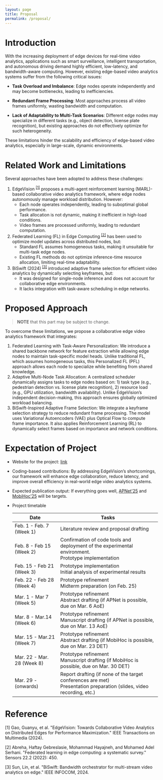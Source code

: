 ```yaml
---
layout: page
title: Proposal
permalink: /proposal/
---
```


# Introduction

With the increasing deployment of edge devices for real-time video analytics, applications such as smart surveillance, intelligent transportation, and autonomous driving demand highly efficient, low-latency, and bandwidth-aware computing. However, existing edge-based video analytics systems suffer from the following critical issues:

- **Task Overload and Imbalance**: Edge nodes operate independently and may become bottlenecks, leading to inefficiencies.

- **Redundant Frame Processing**: Most approaches process all video frames uniformly, wasting bandwidth and computation.

- **Lack of Adaptability to Multi-Task Scenarios**: Different edge nodes may specialize in different tasks (e.g., object detection, license plate recognition), but existing approaches do not effectively optimize for such heterogeneity.

These limitations hinder the scalability and efficiency of edge-based video analytics, especially in large-scale, dynamic environments.

# Related Work and Limitations

Several approaches have been adopted to address these challenges:

1. EdgeVision <sup><a href="#ref1">[1]</a></sup> proposes a multi-agent reinforcement learning (MARL)-based collaborative video analytics framework, where edge nodes autonomously manage workload distribution. However:
   - Each node operates independently, leading to suboptimal global performance.
   - Task allocation is not dynamic, making it inefficient in high-load conditions.
   - Video frames are processed uniformly, leading to redundant computation.
2. Federated Learning (FL) in Edge Computing <sup><a href="#ref2">[2]</a></sup> has been used to optimize model updates across distributed nodes, but:
   - Standard FL assumes homogeneous tasks, making it unsuitable for multi-task edge nodes.
   - Existing FL methods do not optimize inference-time resource allocation, limiting real-time adaptability.
3. BiSwift (2024) <sup><a href="#ref3">[3]</a></sup> introduced adaptive frame selection for efficient video analytics by dynamically selecting keyframes, but:
   - It was designed for single-node inference and does not account for collaborative edge environments.
   - It lacks integration with task-aware scheduling in edge networks.

# Proposed Approach

>  **NOTE** that this part may be subject to change.

To overcome these limitations, we propose a collaborative edge video analytics framework that integrates:

1. Federated Learning with Task-Aware Personalization: We introduce a shared backbone network for feature extraction while allowing edge nodes to maintain task-specific model heads. Unlike traditional FL, which assumes homogeneous tasks, this Personalized FL (PFL) approach allows each node to specialize while benefiting from shared knowledge.
2. Adaptive Multi-Node Task Allocation: A centralized scheduler dynamically assigns tasks to edge nodes based on: 1) task type (e.g., pedestrian detection vs. license plate recognition), 2) resource load (e.g., GPU utilization, bandwidth availability). Unlike EdgeVision’s independent decision-making, this approach ensures globally optimized workload balancing.
3. BiSwift-Inspired Adaptive Frame Selection: We integrate a keyframe selection strategy to reduce redundant frame processing. The model uses Variational Autoencoders (VAE) plus Optical Flow to compute frame importance. It also applies Reinforcement Learning (RL) to dynamically select frames based on importance and network conditions.

# Expectation of Project

- Website for the project: [link](https://masshiro.github.io/csc579project/)

- Coding-based contributions: By addressing EdgeVision’s shortcomings, our framework will enhance edge collaboration, reduce latency, and improve overall efficiency in real-world edge video analytics systems.

- Expected publication output: If everything goes well, [APNet'25](https://conferences.sigcomm.org/events/apnet2025/index.php) and [MobiHoc'25](https://www.sigmobile.org/mobihoc/2025/) will be targets.

- Project timetable

  | Date                       | Tasks                                                        |
  | -------------------------- | ------------------------------------------------------------ |
  | Feb. 1 - Feb. 7 (Week 1)   | Literature review and proposal drafting                      |
  | Feb. 8 - Feb 15 (Week 2)   | Confirmation of code tools and deployment of the experimental environment.<br />Prototype implementation |
  | Feb. 15 - Feb 21 (Week 3)  | Prototype implementation<br />Initial analysis of experimental results |
  | Feb. 22 - Feb 28 (Week 4)  | Prototype refinement <br />Midterm preparation (on Feb. 25)  |
  | Mar. 1 - Mar 7 (Week 5)    | Prototype refinement<br />Abstract drafting (if APNet is possible, due on Mar. 6 AoE) |
  | Mar. 8 - Mar.14 (Week 6)   | Prototype refinement<br />Manuscript drafting (if APNet is possible, due on Mar. 13 AoE) |
  | Mar. 15 - Mar.21 (Week 7)  | Prototype refinement<br />Abstract drafting (if MobiHoc is possible, due on Mar. 23 DET) |
  | Mar. 22 - Mar. 28 (Week 8) | Prototype refinement<br />Manuscript drafting (if MobiHoc is possible, due on Mar. 30 DET) |
  | Mar. 29 - (onwards)        | Report drafting (if none of the target conferences are met)<br />Presentation preparation (slides, video recording, etc.) |

# Reference

<p id="ref1">[1] Gao, Guanyu, et al. "EdgeVision: Towards Collaborative Video Analytics on Distributed Edges for Performance Maximization." IEEE Transactions on Multimedia (2024).

<p id="ref2">[2] Abreha, Haftay Gebreslasie, Mohammad Hayajneh, and Mohamed Adel Serhani. "Federated learning in edge computing: a systematic survey." Sensors 22.2 (2022): 450.

<p id="ref3">[3] Sun, Lin, et al. "BiSwift: Bandwidth orchestrator for multi-stream video analytics on edge." IEEE INFOCOM, 2024.